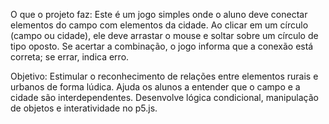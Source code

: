 O que o projeto faz:
Este é um jogo simples onde o aluno deve conectar elementos do campo com elementos da cidade. Ao clicar em um círculo (campo ou cidade), ele deve arrastar o mouse e soltar sobre um círculo de tipo oposto. Se acertar a combinação, o jogo informa que a conexão está correta; se errar, indica erro.

Objetivo:
Estimular o reconhecimento de relações entre elementos rurais e urbanos de forma lúdica. Ajuda os alunos a entender que o campo e a cidade são interdependentes. Desenvolve lógica condicional, manipulação de objetos e interatividade no p5.js.
